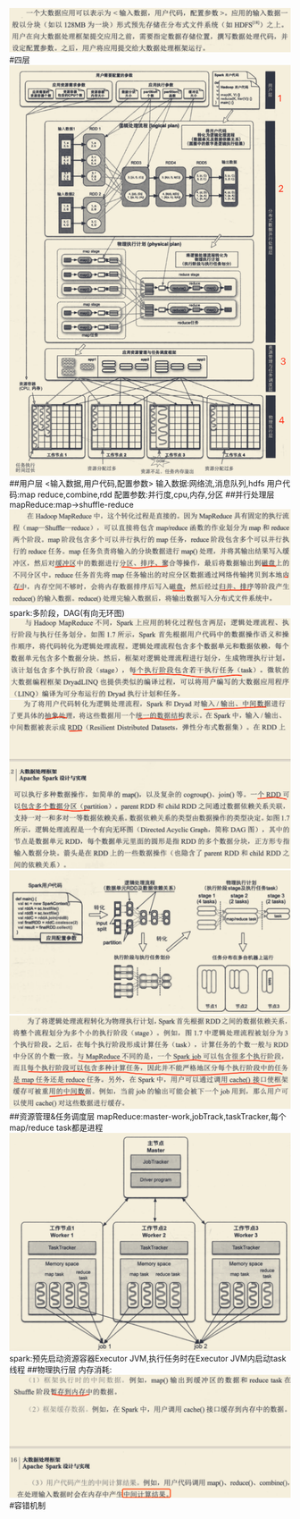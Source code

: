 ![](.z_00_临界知识_大数据架构_四层结构_images/957d2762.png)
#四层
![](.z_00_临界知识_大数据架构_四层结构_images/08a34c4a.png)
##用户层
<输入数据,用户代码,配置参数>
输入数据:网络流,消息队列,hdfs
用户代码:map reduce,combine,rdd
配置参数:并行度,cpu,内存,分区
##并行处理层
mapReduce:map->shuffle-reduce
![](.z_00_临界知识_大数据架构_四层结构_images/fee216dd.png)
spark:多阶段，DAG(有向无环图)
![](.z_00_临界知识_大数据架构_四层结构_images/99048786.png)
![](.z_00_临界知识_大数据架构_四层结构_images/e2a85a68.png)
![](.z_00_临界知识_大数据架构_四层结构_images/00d35774.png)
![](.z_00_临界知识_大数据架构_四层结构_images/bcb4758f.png)
##资源管理&任务调度层
mapReduce:master-work,jobTrack,taskTracker,每个map/reduce task都是进程
![](.z_00_临界知识_大数据架构_四层结构_images/952325e1.png)
spark:预先启动资源容器Executor JVM,执行任务时在Executor JVM内启动task线程
##物理执行层
内存消耗:
![](.z_00_临界知识_大数据架构_四层结构_images/35cf15b8.png)
#容错机制
